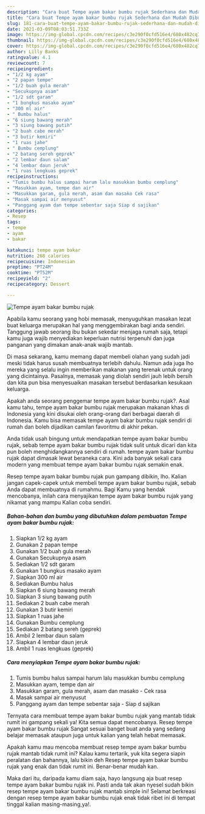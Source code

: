 ```yaml
---
description: "Cara buat Tempe ayam bakar bumbu rujak Sederhana dan Mudah Dibuat"
title: "Cara buat Tempe ayam bakar bumbu rujak Sederhana dan Mudah Dibuat"
slug: 181-cara-buat-tempe-ayam-bakar-bumbu-rujak-sederhana-dan-mudah-dibuat
date: 2021-03-09T08:03:51.733Z
image: https://img-global.cpcdn.com/recipes/c3e290f0cfd516e4/680x482cq70/tempe-ayam-bakar-bumbu-rujak-foto-resep-utama.jpg
thumbnail: https://img-global.cpcdn.com/recipes/c3e290f0cfd516e4/680x482cq70/tempe-ayam-bakar-bumbu-rujak-foto-resep-utama.jpg
cover: https://img-global.cpcdn.com/recipes/c3e290f0cfd516e4/680x482cq70/tempe-ayam-bakar-bumbu-rujak-foto-resep-utama.jpg
author: Lilly Banks
ratingvalue: 4.1
reviewcount: 7
recipeingredient:
- "1/2 kg ayam"
- "2 papan tempe"
- "1/2 buah gula merah"
- "Secukupnya asam"
- "1/2 sdt garam"
- "1 bungkus masako ayam"
- "300 ml air"
- " Bumbu halus"
- "6 siung bawang merah"
- "3 siung bawang putih"
- "2 buah cabe merah"
- "3 butir kemiri"
- "1 ruas jahe"
- " Bumbu cemplung"
- "2 batang sereh geprek"
- "2 lembar daun salam"
- "4 lembar daun jeruk"
- "1 ruas lengkuas geprek"
recipeinstructions:
- "Tumis bumbu halus sampai harum lalu masukkan bumbu cemplung"
- "Masukkan ayam, tempe dan air"
- "Masukkan garam, gula merah, asam dan masako Cek rasa"
- "Masak sampai air menyusut"
- "Panggang ayam dan tempe sebentar saja Siap d sajikan"
categories:
- Resep
tags:
- tempe
- ayam
- bakar

katakunci: tempe ayam bakar 
nutrition: 268 calories
recipecuisine: Indonesian
preptime: "PT24M"
cooktime: "PT52M"
recipeyield: "2"
recipecategory: Dessert

---
```



![Tempe ayam bakar bumbu rujak](https://img-global.cpcdn.com/recipes/c3e290f0cfd516e4/680x482cq70/tempe-ayam-bakar-bumbu-rujak-foto-resep-utama.jpg)

Apabila kamu seorang yang hobi memasak, menyuguhkan masakan lezat buat keluarga merupakan hal yang menggembirakan bagi anda sendiri. Tanggung jawab seorang ibu bukan sekedar menjaga rumah saja, tetapi kamu juga wajib menyediakan keperluan nutrisi terpenuhi dan juga panganan yang dimakan anak-anak wajib mantab.

Di masa  sekarang, kamu memang dapat membeli olahan yang sudah jadi meski tidak harus susah membuatnya terlebih dahulu. Namun ada juga lho mereka yang selalu ingin memberikan makanan yang terenak untuk orang yang dicintainya. Pasalnya, memasak yang diolah sendiri jauh lebih bersih dan kita pun bisa menyesuaikan masakan tersebut berdasarkan kesukaan keluarga. 



Apakah anda seorang penggemar tempe ayam bakar bumbu rujak?. Asal kamu tahu, tempe ayam bakar bumbu rujak merupakan makanan khas di Indonesia yang kini disukai oleh orang-orang dari berbagai daerah di Indonesia. Kamu bisa memasak tempe ayam bakar bumbu rujak sendiri di rumah dan boleh dijadikan camilan favoritmu di akhir pekan.

Anda tidak usah bingung untuk mendapatkan tempe ayam bakar bumbu rujak, sebab tempe ayam bakar bumbu rujak tidak sulit untuk dicari dan kita pun boleh menghidangkannya sendiri di rumah. tempe ayam bakar bumbu rujak dapat dimasak lewat beraneka cara. Kini ada banyak sekali cara modern yang membuat tempe ayam bakar bumbu rujak semakin enak.

Resep tempe ayam bakar bumbu rujak pun gampang dibikin, lho. Kalian jangan capek-capek untuk membeli tempe ayam bakar bumbu rujak, sebab Anda dapat membuatnya di rumahmu. Bagi Kamu yang hendak mencobanya, inilah cara menyajikan tempe ayam bakar bumbu rujak yang nikamat yang mampu Kalian coba sendiri.

<!--inarticleads1-->

##### Bahan-bahan dan bumbu yang dibutuhkan dalam pembuatan Tempe ayam bakar bumbu rujak:

1. Siapkan 1/2 kg ayam
1. Gunakan 2 papan tempe
1. Gunakan 1/2 buah gula merah
1. Gunakan Secukupnya asam
1. Sediakan 1/2 sdt garam
1. Gunakan 1 bungkus masako ayam
1. Siapkan 300 ml air
1. Sediakan  Bumbu halus
1. Siapkan 6 siung bawang merah
1. Siapkan 3 siung bawang putih
1. Sediakan 2 buah cabe merah
1. Gunakan 3 butir kemiri
1. Siapkan 1 ruas jahe
1. Gunakan  Bumbu cemplung
1. Sediakan 2 batang sereh (geprek)
1. Ambil 2 lembar daun salam
1. Siapkan 4 lembar daun jeruk
1. Ambil 1 ruas lengkuas (geprek)




<!--inarticleads2-->

##### Cara menyiapkan Tempe ayam bakar bumbu rujak:

1. Tumis bumbu halus sampai harum lalu masukkan bumbu cemplung
1. Masukkan ayam, tempe dan air
1. Masukkan garam, gula merah, asam dan masako - Cek rasa
1. Masak sampai air menyusut
1. Panggang ayam dan tempe sebentar saja - Siap d sajikan




Ternyata cara membuat tempe ayam bakar bumbu rujak yang mantab tidak rumit ini gampang sekali ya! Kita semua dapat mencobanya. Resep tempe ayam bakar bumbu rujak Sangat sesuai banget buat anda yang sedang belajar memasak ataupun juga untuk kalian yang telah hebat memasak.

Apakah kamu mau mencoba membuat resep tempe ayam bakar bumbu rujak mantab tidak rumit ini? Kalau kamu tertarik, yuk kita segera siapin peralatan dan bahannya, lalu bikin deh Resep tempe ayam bakar bumbu rujak yang enak dan tidak rumit ini. Benar-benar mudah kan. 

Maka dari itu, daripada kamu diam saja, hayo langsung aja buat resep tempe ayam bakar bumbu rujak ini. Pasti anda tak akan nyesel sudah bikin resep tempe ayam bakar bumbu rujak mantab simple ini! Selamat berkreasi dengan resep tempe ayam bakar bumbu rujak enak tidak ribet ini di tempat tinggal kalian masing-masing,ya!.


